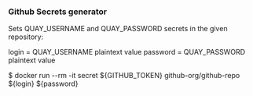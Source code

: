 ### Github Secrets generator
Sets QUAY_USERNAME and QUAY_PASSWORD secrets in the given repository:

login = QUAY_USERNAME plaintext value
password = QUAY_PASSWORD plaintext value



$ docker run --rm -it secret ${GITHUB_TOKEN} github-org/github-repo ${login} ${password}

